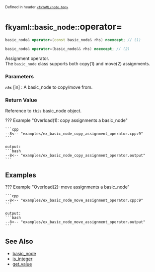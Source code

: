 <small>Defined in header [`<fkYAML/node.hpp>`](https://github.com/fktn-k/fkYAML/blob/develop/include/fkYAML/node.hpp)</small>

# <small>fkyaml::basic_node::</small>operator=

```cpp
basic_node& operator=(const basic_node& rhs) noexcept; // (1)

basic_node& operator=(basic_node&& rhs) noexcept; // (2)
```

Assignment operator.  
The `basic_node` class supports both copy(1) and move(2) assignments.  

### **Parameters**

***`rhs`*** [in]
:   A basic_node to copy/move from.

### **Return Value**

Reference to `this` basic_node object.

??? Example "Overload(1): copy assignments a basic_node"

    ```cpp
    --8<-- "examples/ex_basic_node_copy_assignment_operator.cpp:9"
    ```

    output:
    ```bash
    --8<-- "examples/ex_basic_node_copy_assignment_operator.output"
    ```

## **Examples**

??? Example "Overload(2): move assignments a basic_node"

    ```cpp
    --8<-- "examples/ex_basic_node_move_assignment_operator.cpp:9"
    ```

    output:
    ```bash
    --8<-- "examples/ex_basic_node_move_assignment_operator.output"
    ```

## **See Also**

* [basic_node](index.md)
* [is_integer](is_integer.md)
* [get_value](get_value.md)

